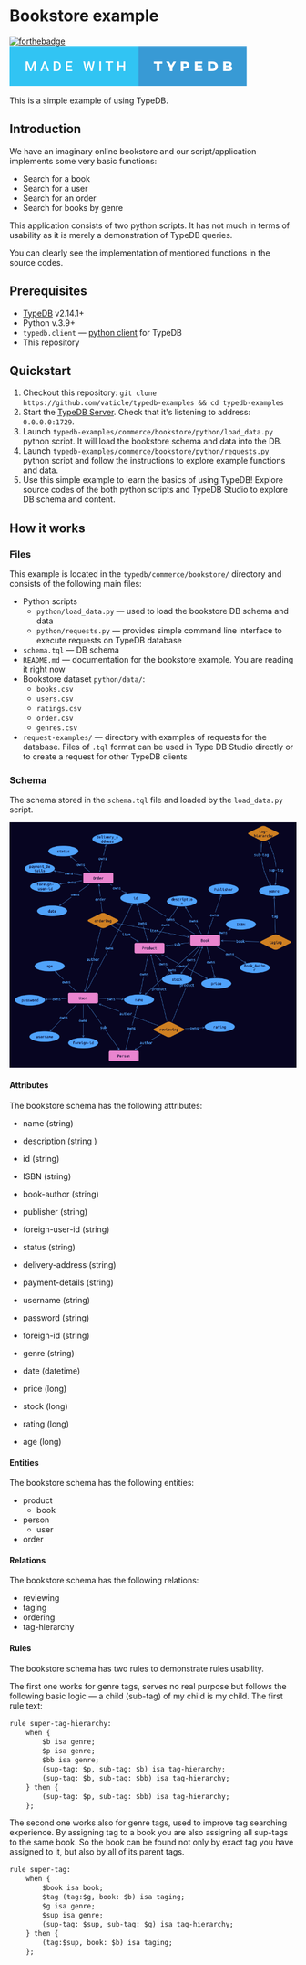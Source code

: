 # Bookstore example

[![forthebadge](https://forthebadge.com/images/badges/made-with-python.svg)](http://forthebadge.com) [![forthebadge](images/made-with-typedb.svg)](https://forthebadge.com)

This is a simple example of using TypeDB.

## Introduction

We have an imaginary online bookstore and our script/application implements some very basic functions:

- Search for a book
- Search for a user
- Search for an order
- Search for books by genre

This application consists of two python scripts. It has not much in terms of usability as it is merely a demonstration of TypeDB queries. 

You can clearly see the implementation of mentioned functions in the source codes.

## Prerequisites

* [TypeDB](https://docs.vaticle.com/docs/running-typedb/install-and-run) v2.14.1+
* Python v.3.9+
* `typedb.client` — [python client](https://docs.vaticle.com/docs/client-api/python) for TypeDB
* This repository

## Quickstart

1. Checkout this repository: `git clone https://github.com/vaticle/typedb-examples && cd typedb-examples`
2. Start the [TypeDB Server](http://docs.vaticle.com/docs/running-typedb/install-and-run#start-the-typedb-server). Check that it's listening to address: `0.0.0.0:1729`.
3. Launch `typedb-examples/commerce/bookstore/python/load_data.py` python script. It will load the bookstore schema and data into the DB.
4. Launch `typedb-examples/commerce/bookstore/python/requests.py` python script and follow the instructions to explore example functions and data.
5. Use this simple example to learn the basics of using TypeDB! Explore source codes of the both python scripts and TypeDB Studio to explore DB schema and content.

## How it works

### Files

This example is located in the `typedb/commerce/bookstore/` directory and consists of the following main files:
- Python scripts
  - `python/load_data.py` — used to load the bookstore DB schema and data
  - `python/requests.py` — provides simple command line interface to execute requests on TypeDB database
- `schema.tql` — DB schema
- `README.md` — documentation for the bookstore example. You are reading it right now
- Bookstore dataset `python/data/`:
  - `books.csv`
  - `users.csv`
  - `ratings.csv`
  - `order.csv`
  - `genres.csv`
- `request-examples/` — directory with examples of requests for the database. Files of `.tql` format can be used in Type DB Studio directly or to create a request for other TypeDB clients

### Schema

The schema stored in the `schema.tql` file and loaded by the `load_data.py` script.

![bookstore_schema](images/bookstore_schema.png)

#### Attributes

The bookstore schema has the following attributes:

- name (string)
- description (string )
- id (string) 
- ISBN (string) 
- book-author (string) 
- publisher (string) 
- foreign-user-id (string) 
- status (string) 
- delivery-address (string) 
- payment-details (string) 
- username (string) 
- password (string) 
- foreign-id (string) 
- genre (string) 

- date (datetime)

- price (long) 
- stock (long) 
- rating (long) 
- age (long)


#### Entities

The bookstore schema has the following entities:

- product 
  - book
- person
  - user
- order

#### Relations

The bookstore schema has the following relations:

- reviewing
- taging 
- ordering 
- tag-hierarchy

#### Rules

The bookstore schema has two rules to demonstrate rules usability.

The first one works for genre tags, serves no real purpose but follows the following basic logic — a child (sub-tag) of my child is my child. The first rule text:

```
rule super-tag-hierarchy:
    when {
        $b isa genre;
        $p isa genre;
        $bb isa genre;
        (sup-tag: $p, sub-tag: $b) isa tag-hierarchy;
        (sup-tag: $b, sub-tag: $bb) isa tag-hierarchy;
    } then {
        (sup-tag: $p, sub-tag: $bb) isa tag-hierarchy;
    };
```

The second one works also for genre tags, used to improve tag searching experience. By assigning tag to a book you are also assigning all sup-tags to the same book. So the book can be found not only by exact tag you have assigned to it, but also by all of its parent tags.

```
rule super-tag:
    when {
        $book isa book;
        $tag (tag:$g, book: $b) isa taging;
        $g isa genre;
        $sup isa genre;
        (sup-tag: $sup, sub-tag: $g) isa tag-hierarchy;
    } then {
        (tag:$sup, book: $b) isa taging;
    };
```
